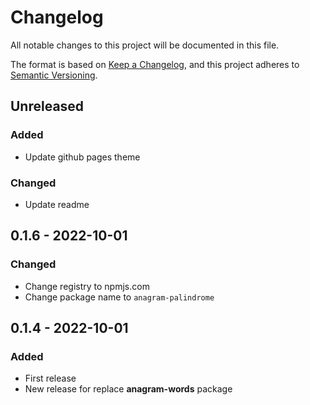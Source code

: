 # Changelog

All notable changes to this project will be documented in this file.

The format is based on [Keep a Changelog](https://keepachangelog.com/en/1.0.0/),
and this project adheres to [Semantic Versioning](https://semver.org/spec/v2.0.0.html).

## Unreleased

### Added
- Update github pages theme
### Changed
- Update readme

## 0.1.6 - 2022-10-01
### Changed
- Change registry to npmjs.com
- Change package name to `anagram-palindrome`

## 0.1.4 - 2022-10-01
### Added
- First release
- New release for replace **anagram-words** package
